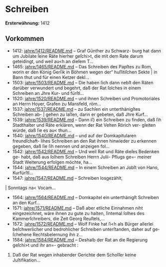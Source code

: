 # Schreiben

**Ersterwähnung:** 1412

## Vorkommen
- 1412: [jahre/1412/README.md](../jahre/1412/README.md) – Graf Günther zu Schwarz-
burg hat dann um Jubilate ſeine Räte hierher geſchi>t,
die mit dem Rate darum geteidingt, und weil au<h an
dieſem T...
- 1465: [jahre/1465/README.md](../jahre/1465/README.md) – Das Schreiben des Papſtes zu Rom, worin er den
König Gerſik in Böhmen wegen der“ huſſitiſchen Sekte |
in Bann thut und für einen Ketzer dekl...
- 1503: [jahre/1503/README.md](../jahre/1503/README.md) – Die haben ſich dann nebſt den Räten darüber
verwundert und begehrt, daß der Rat ſolches in einem
Schreiben an Jhre Kur- und fürſtl...
- 1520: [jahre/1520/README.md](../jahre/1520/README.md) – und ihnen
Schreiben und Promotoriales an Herrn Hoyer, Grafen
zu Mansfeld, röm...
- 1537: [jahre/1537/README.md](../jahre/1537/README.md) – zu Sachſen ein unterthänigſtes Schreiben ab- |
gehen zu laſſen, darin er gebeten, daß Jhre Kurf...
- 1539: [jahre/1539/README.md](../jahre/1539/README.md) – Dann iſ} ein Schreiben zu finden, daß ſih Stadthalter
und Räte erklären, wenn der Rat Velten Rörich ver-
gleiten würde, daß ſie es au< thun...
- 1540: [jahre/1540/README.md](../jahre/1540/README.md) – und auf der Domkapitularen freundſchaft-
lihes Schreiben an den Rat ihnen hinwieder zu erkennen
gegeben, daß ſie ſih nennen und anzeigen fol...
- 1542: [jahre/1542/README.md](../jahre/1542/README.md) – Und weil Rat und Räte dieſes Bedenken ge-
habt, daß aus ſolhem Schreiben Herrn Julii- Pflugs ge=-
meiner Stadt Weiterung erfolgen möchte, ha...
- 1544: [jahre/1544/README.md](../jahre/1544/README.md) – In einem Schreiben an Jobſt von Hano, Kurfürſtl...
- 1547: [jahre/1547/README.md](../jahre/1547/README.md) – Schreiben losgezählt,

| Sonntags na< Vocam...
- 1564: [jahre/1564/README.md](../jahre/1564/README.md) – Domkapitel ein unterthänigſt Schreiben an den Kurf...
- 1571: [jahre/1571/README.md](../jahre/1571/README.md) – Daß
aber etliche Einnahmen niht eingezeichnet, wäre ihnen zu
gute zu halten, ſintemal ſolhes des Kammerſchreibers,
die Zeit Georg Reuſtels,...
- 1572: [jahre/1572/README.md](../jahre/1572/README.md) – Wolf Finke hat ſi<h als Bürger allerlei beſchwerlicher
und bedrohlicher Schreiben unterſtanden, daher auf ge-
ſchehene Rechtsbelernung ihn z...
- 1584: [jahre/1584/README.md](../jahre/1584/README.md) – Deshalb der Rat an die Regierung geſchi>t und ihr an=-
gebracht :

1) Daß der Rat wegen inhabender Gerichte dem
Schoſſer keine Juſtifikation...
